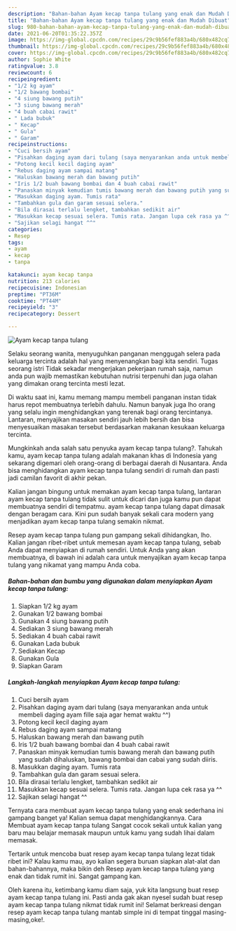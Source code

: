 ```yaml
---
description: "Bahan-bahan Ayam kecap tanpa tulang yang enak dan Mudah Dibuat"
title: "Bahan-bahan Ayam kecap tanpa tulang yang enak dan Mudah Dibuat"
slug: 980-bahan-bahan-ayam-kecap-tanpa-tulang-yang-enak-dan-mudah-dibuat
date: 2021-06-20T01:35:22.357Z
image: https://img-global.cpcdn.com/recipes/29c9b56fef883a4b/680x482cq70/ayam-kecap-tanpa-tulang-foto-resep-utama.jpg
thumbnail: https://img-global.cpcdn.com/recipes/29c9b56fef883a4b/680x482cq70/ayam-kecap-tanpa-tulang-foto-resep-utama.jpg
cover: https://img-global.cpcdn.com/recipes/29c9b56fef883a4b/680x482cq70/ayam-kecap-tanpa-tulang-foto-resep-utama.jpg
author: Sophie White
ratingvalue: 3.8
reviewcount: 6
recipeingredient:
- "1/2 kg ayam"
- "1/2 bawang bombai"
- "4 siung bawang putih"
- "3 siung bawang merah"
- "4 buah cabai rawit"
- " Lada bubuk"
- " Kecap"
- " Gula"
- " Garam"
recipeinstructions:
- "Cuci bersih ayam"
- "Pisahkan daging ayam dari tulang (saya menyarankan anda untuk membeli daging ayam fille saja agar hemat waktu ^^)"
- "Potong kecil kecil daging ayam"
- "Rebus daging ayam sampai matang"
- "Haluskan bawang merah dan bawang putih"
- "Iris 1/2 buah bawang bombai dan 4 buah cabai rawit"
- "Panaskan minyak kemudian tumis bawang merah dan bawang putih yang sudah dihaluskan, bawang bombai dan cabai yang sudah diiris."
- "Masukkan daging ayam. Tumis rata"
- "Tambahkan gula dan garam sesuai selera."
- "Bila dirasai terlalu lengket, tambahkan sedikit air"
- "Masukkan kecap sesuai selera. Tumis rata. Jangan lupa cek rasa ya ^^"
- "Sajikan selagi hangat ^^"
categories:
- Resep
tags:
- ayam
- kecap
- tanpa

katakunci: ayam kecap tanpa 
nutrition: 213 calories
recipecuisine: Indonesian
preptime: "PT36M"
cooktime: "PT44M"
recipeyield: "3"
recipecategory: Dessert

---
```



![Ayam kecap tanpa tulang](https://img-global.cpcdn.com/recipes/29c9b56fef883a4b/680x482cq70/ayam-kecap-tanpa-tulang-foto-resep-utama.jpg)

Selaku seorang wanita, menyuguhkan panganan menggugah selera pada keluarga tercinta adalah hal yang menyenangkan bagi kita sendiri. Tugas seorang istri Tidak sekadar mengerjakan pekerjaan rumah saja, namun anda pun wajib memastikan kebutuhan nutrisi terpenuhi dan juga olahan yang dimakan orang tercinta mesti lezat.

Di waktu  saat ini, kamu memang mampu membeli panganan instan tidak harus repot membuatnya terlebih dahulu. Namun banyak juga lho orang yang selalu ingin menghidangkan yang terenak bagi orang tercintanya. Lantaran, menyajikan masakan sendiri jauh lebih bersih dan bisa menyesuaikan masakan tersebut berdasarkan makanan kesukaan keluarga tercinta. 



Mungkinkah anda salah satu penyuka ayam kecap tanpa tulang?. Tahukah kamu, ayam kecap tanpa tulang adalah makanan khas di Indonesia yang sekarang digemari oleh orang-orang di berbagai daerah di Nusantara. Anda bisa menghidangkan ayam kecap tanpa tulang sendiri di rumah dan pasti jadi camilan favorit di akhir pekan.

Kalian jangan bingung untuk memakan ayam kecap tanpa tulang, lantaran ayam kecap tanpa tulang tidak sulit untuk dicari dan juga kamu pun dapat membuatnya sendiri di tempatmu. ayam kecap tanpa tulang dapat dimasak dengan beragam cara. Kini pun sudah banyak sekali cara modern yang menjadikan ayam kecap tanpa tulang semakin nikmat.

Resep ayam kecap tanpa tulang pun gampang sekali dihidangkan, lho. Kalian jangan ribet-ribet untuk memesan ayam kecap tanpa tulang, sebab Anda dapat menyiapkan di rumah sendiri. Untuk Anda yang akan membuatnya, di bawah ini adalah cara untuk menyajikan ayam kecap tanpa tulang yang nikamat yang mampu Anda coba.

<!--inarticleads1-->

##### Bahan-bahan dan bumbu yang digunakan dalam menyiapkan Ayam kecap tanpa tulang:

1. Siapkan 1/2 kg ayam
1. Gunakan 1/2 bawang bombai
1. Gunakan 4 siung bawang putih
1. Sediakan 3 siung bawang merah
1. Sediakan 4 buah cabai rawit
1. Gunakan  Lada bubuk
1. Sediakan  Kecap
1. Gunakan  Gula
1. Siapkan  Garam




<!--inarticleads2-->

##### Langkah-langkah menyiapkan Ayam kecap tanpa tulang:

1. Cuci bersih ayam
1. Pisahkan daging ayam dari tulang (saya menyarankan anda untuk membeli daging ayam fille saja agar hemat waktu ^^)
1. Potong kecil kecil daging ayam
1. Rebus daging ayam sampai matang
1. Haluskan bawang merah dan bawang putih
1. Iris 1/2 buah bawang bombai dan 4 buah cabai rawit
1. Panaskan minyak kemudian tumis bawang merah dan bawang putih yang sudah dihaluskan, bawang bombai dan cabai yang sudah diiris.
1. Masukkan daging ayam. Tumis rata
1. Tambahkan gula dan garam sesuai selera.
1. Bila dirasai terlalu lengket, tambahkan sedikit air
1. Masukkan kecap sesuai selera. Tumis rata. Jangan lupa cek rasa ya ^^
1. Sajikan selagi hangat ^^




Ternyata cara membuat ayam kecap tanpa tulang yang enak sederhana ini gampang banget ya! Kalian semua dapat menghidangkannya. Cara Membuat ayam kecap tanpa tulang Sangat cocok sekali untuk kalian yang baru mau belajar memasak maupun untuk kamu yang sudah lihai dalam memasak.

Tertarik untuk mencoba buat resep ayam kecap tanpa tulang lezat tidak ribet ini? Kalau kamu mau, ayo kalian segera buruan siapkan alat-alat dan bahan-bahannya, maka bikin deh Resep ayam kecap tanpa tulang yang enak dan tidak rumit ini. Sangat gampang kan. 

Oleh karena itu, ketimbang kamu diam saja, yuk kita langsung buat resep ayam kecap tanpa tulang ini. Pasti anda gak akan nyesel sudah buat resep ayam kecap tanpa tulang nikmat tidak rumit ini! Selamat berkreasi dengan resep ayam kecap tanpa tulang mantab simple ini di tempat tinggal masing-masing,oke!.

